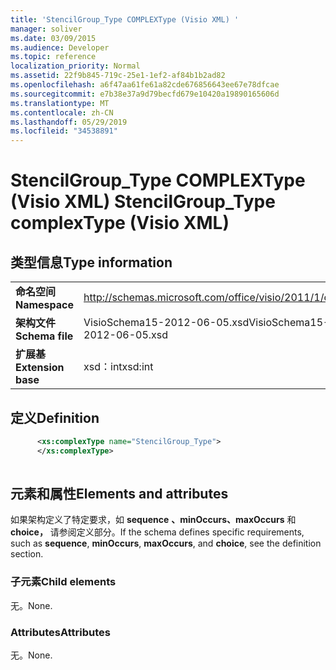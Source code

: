 ```yaml
---
title: 'StencilGroup_Type COMPLEXType (Visio XML) '
manager: soliver
ms.date: 03/09/2015
ms.audience: Developer
ms.topic: reference
localization_priority: Normal
ms.assetid: 22f9b845-719c-25e1-1ef2-af84b1b2ad82
ms.openlocfilehash: a6f47aa61fe61a82cde676856643ee67e78dfcae
ms.sourcegitcommit: e7b38e37a9d79becfd679e10420a19890165606d
ms.translationtype: MT
ms.contentlocale: zh-CN
ms.lasthandoff: 05/29/2019
ms.locfileid: "34538891"
---
```

# <a name="stencilgroup_type-complextype-visio-xml"></a><span data-ttu-id="8e9e9-102">StencilGroup_Type COMPLEXType (Visio XML) </span><span class="sxs-lookup"><span data-stu-id="8e9e9-102">StencilGroup_Type complexType (Visio XML)</span></span>

## <a name="type-information"></a><span data-ttu-id="8e9e9-103">类型信息</span><span class="sxs-lookup"><span data-stu-id="8e9e9-103">Type information</span></span>

|||
|:-----|:-----|
|<span data-ttu-id="8e9e9-104">**命名空间**</span><span class="sxs-lookup"><span data-stu-id="8e9e9-104">**Namespace**</span></span> <br/> |http://schemas.microsoft.com/office/visio/2011/1/core  <br/> |
|<span data-ttu-id="8e9e9-105">**架构文件**</span><span class="sxs-lookup"><span data-stu-id="8e9e9-105">**Schema file**</span></span> <br/> |<span data-ttu-id="8e9e9-106">VisioSchema15-2012-06-05.xsd</span><span class="sxs-lookup"><span data-stu-id="8e9e9-106">VisioSchema15-2012-06-05.xsd</span></span>  <br/> |
|<span data-ttu-id="8e9e9-107">**扩展基**</span><span class="sxs-lookup"><span data-stu-id="8e9e9-107">**Extension base**</span></span> <br/> |<span data-ttu-id="8e9e9-108">xsd：int</span><span class="sxs-lookup"><span data-stu-id="8e9e9-108">xsd:int</span></span>  <br/> |
   
## <a name="definition"></a><span data-ttu-id="8e9e9-109">定义</span><span class="sxs-lookup"><span data-stu-id="8e9e9-109">Definition</span></span>

```XML
      <xs:complexType name="StencilGroup_Type">
      </xs:complexType>
      
```

## <a name="elements-and-attributes"></a><span data-ttu-id="8e9e9-110">元素和属性</span><span class="sxs-lookup"><span data-stu-id="8e9e9-110">Elements and attributes</span></span>

<span data-ttu-id="8e9e9-111">如果架构定义了特定要求，如 **sequence** **、minOccurs、maxOccurs** 和 **choice，** 请参阅定义部分。</span><span class="sxs-lookup"><span data-stu-id="8e9e9-111">If the schema defines specific requirements, such as **sequence**, **minOccurs**, **maxOccurs**, and **choice**, see the definition section.</span></span> 
  
### <a name="child-elements"></a><span data-ttu-id="8e9e9-112">子元素</span><span class="sxs-lookup"><span data-stu-id="8e9e9-112">Child elements</span></span>

<span data-ttu-id="8e9e9-113">无。</span><span class="sxs-lookup"><span data-stu-id="8e9e9-113">None.</span></span>
  
### <a name="attributes"></a><span data-ttu-id="8e9e9-114">Attributes</span><span class="sxs-lookup"><span data-stu-id="8e9e9-114">Attributes</span></span>

<span data-ttu-id="8e9e9-115">无。</span><span class="sxs-lookup"><span data-stu-id="8e9e9-115">None.</span></span>
  

